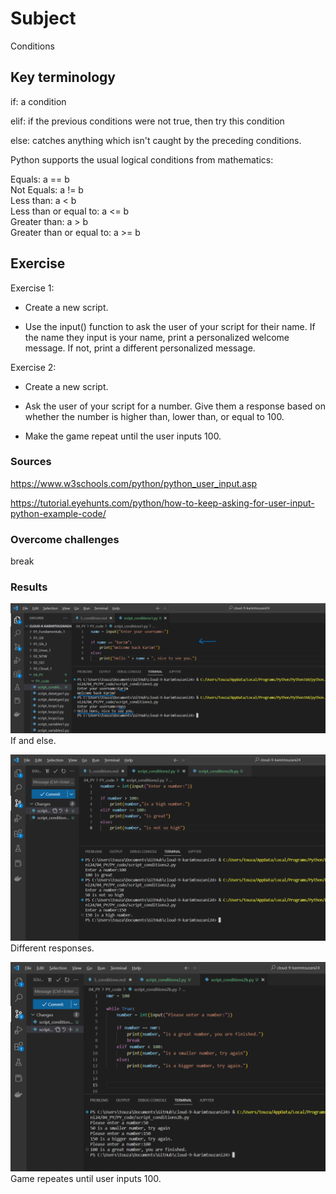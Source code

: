 # Subject
Conditions

## Key terminology
if:  a condition

elif:  if the previous conditions were not true, then try this condition

else:  catches anything which isn't caught by the preceding conditions.

Python supports the usual logical conditions from mathematics:

Equals: a == b  
Not Equals: a != b  
Less than: a < b  
Less than or equal to: a <= b  
Greater than: a > b  
Greater than or equal to: a >= b

## Exercise
Exercise 1:  

- Create a new script.  

- Use the input() function to ask the user of your script for their name. If the name they input is your name, print a personalized welcome message. If not, print a different personalized message.  

Exercise 2:  

- Create a new script.  

- Ask the user of your script for a number. Give them a response based on whether the number is higher than, lower than, or equal to 100.  

- Make the game repeat until the user inputs 100.

### Sources
https://www.w3schools.com/python/python_user_input.asp  

https://tutorial.eyehunts.com/python/how-to-keep-asking-for-user-input-python-example-code/

### Overcome challenges
break

### Results  
![if and else](https://github.com/Techgrounds-Cloud-9/cloud-9-karimtouzani24/blob/20c775c4e6acb3561e37ef9bf439e21418db7aa7/00_includes/PY/result_conditions1.png)  
If and else.  

![exercise 2, first part](https://github.com/Techgrounds-Cloud-9/cloud-9-karimtouzani24/blob/a9bc4a75eaa94ce43bf391f82dcdaf609cedbc28/00_includes/PY/result_conditions2a.png)  
Different responses.  

![exercise 2, last part](https://github.com/Techgrounds-Cloud-9/cloud-9-karimtouzani24/blob/a9bc4a75eaa94ce43bf391f82dcdaf609cedbc28/00_includes/PY/result_conditions2b.png)
Game repeates until user inputs 100.

